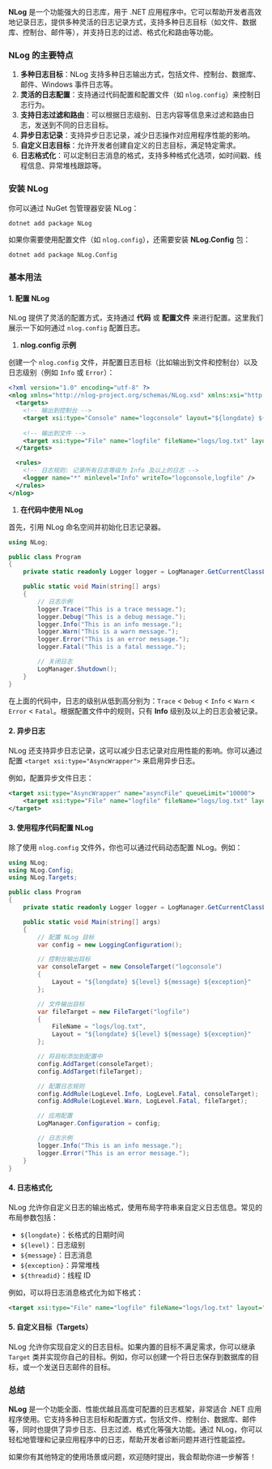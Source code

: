 **NLog** 是一个功能强大的日志库，用于 .NET 应用程序中。它可以帮助开发者高效地记录日志，提供多种灵活的日志记录方式，支持多种日志目标（如文件、数据库、控制台、邮件等），并支持日志的过滤、格式化和路由等功能。

### NLog 的主要特点

1. **多种日志目标**：NLog 支持多种日志输出方式，包括文件、控制台、数据库、邮件、Windows 事件日志等。
2. **灵活的日志配置**：支持通过代码配置和配置文件（如 `nlog.config`）来控制日志行为。
3. **支持日志过滤和路由**：可以根据日志级别、日志内容等信息来过滤和路由日志，发送到不同的日志目标。
4. **异步日志记录**：支持异步日志记录，减少日志操作对应用程序性能的影响。
5. **自定义日志目标**：允许开发者创建自定义的日志目标，满足特定需求。
6. **日志格式化**：可以定制日志消息的格式，支持多种格式化选项，如时间戳、线程信息、异常堆栈跟踪等。



### 安装 NLog

你可以通过 NuGet 包管理器安装 NLog：

```bash
dotnet add package NLog
```

如果你需要使用配置文件（如 `nlog.config`），还需要安装 **NLog.Config** 包：

```bash
dotnet add package NLog.Config
```



### 基本用法



#### 1. 配置 NLog

NLog 提供了灵活的配置方式，支持通过 **代码** 或 **配置文件** 来进行配置。这里我们展示一下如何通过 `nlog.config` 配置日志。

1. **nlog.config 示例**

创建一个 `nlog.config` 文件，并配置日志目标（比如输出到文件和控制台）以及日志级别（例如 `Info` 或 `Error`）：

```xml
<?xml version="1.0" encoding="utf-8" ?>
<nlog xmlns="http://nlog-project.org/schemas/NLog.xsd" xmlns:xsi="http://www.w3.org/2001/XMLSchema-instance">
  <targets>
    <!-- 输出到控制台 -->
    <target xsi:type="Console" name="logconsole" layout="${longdate} ${level} ${message} ${exception}" />
    
    <!-- 输出到文件 -->
    <target xsi:type="File" name="logfile" fileName="logs/log.txt" layout="${longdate} ${level} ${message} ${exception}" />
  </targets>

  <rules>
    <!-- 日志规则: 记录所有日志等级为 Info 及以上的日志 -->
    <logger name="*" minlevel="Info" writeTo="logconsole,logfile" />
  </rules>
</nlog>
```

1. **在代码中使用 NLog**

首先，引用 NLog 命名空间并初始化日志记录器。

```csharp
using NLog;

public class Program
{
    private static readonly Logger logger = LogManager.GetCurrentClassLogger();

    public static void Main(string[] args)
    {
        // 日志示例
        logger.Trace("This is a trace message.");
        logger.Debug("This is a debug message.");
        logger.Info("This is an info message.");
        logger.Warn("This is a warn message.");
        logger.Error("This is an error message.");
        logger.Fatal("This is a fatal message.");

        // 关闭日志
        LogManager.Shutdown();
    }
}
```

在上面的代码中，日志的级别从低到高分别为：`Trace` < `Debug` < `Info` < `Warn` < `Error` < `Fatal`。根据配置文件中的规则，只有 **Info** 级别及以上的日志会被记录。



#### 2. 异步日志

NLog 还支持异步日志记录，这可以减少日志记录对应用性能的影响。你可以通过配置 `<target xsi:type="AsyncWrapper">` 来启用异步日志。

例如，配置异步文件日志：

```xml
<target xsi:type="AsyncWrapper" name="asyncFile" queueLimit="10000">
    <target xsi:type="File" name="logfile" fileName="logs/log.txt" layout="${longdate} ${level} ${message} ${exception}" />
</target>
```



#### 3. 使用程序代码配置 NLog

除了使用 `nlog.config` 文件外，你也可以通过代码动态配置 NLog。例如：

```csharp
using NLog;
using NLog.Config;
using NLog.Targets;

public class Program
{
    private static readonly Logger logger = LogManager.GetCurrentClassLogger();

    public static void Main(string[] args)
    {
        // 配置 NLog 目标
        var config = new LoggingConfiguration();

        // 控制台输出目标
        var consoleTarget = new ConsoleTarget("logconsole")
        {
            Layout = "${longdate} ${level} ${message} ${exception}"
        };

        // 文件输出目标
        var fileTarget = new FileTarget("logfile")
        {
            FileName = "logs/log.txt",
            Layout = "${longdate} ${level} ${message} ${exception}"
        };

        // 将目标添加到配置中
        config.AddTarget(consoleTarget);
        config.AddTarget(fileTarget);

        // 配置日志规则
        config.AddRule(LogLevel.Info, LogLevel.Fatal, consoleTarget);
        config.AddRule(LogLevel.Warn, LogLevel.Fatal, fileTarget);

        // 应用配置
        LogManager.Configuration = config;

        // 日志示例
        logger.Info("This is an info message.");
        logger.Error("This is an error message.");
    }
}
```



#### 4. 日志格式化

NLog 允许你自定义日志的输出格式，使用布局字符串来自定义日志信息。常见的布局参数包括：

- `${longdate}`：长格式的日期时间
- `${level}`：日志级别
- `${message}`：日志消息
- `${exception}`：异常堆栈
- `${threadid}`：线程 ID

例如，可以将日志消息格式化为如下格式：

```xml
<target xsi:type="File" name="logfile" fileName="logs/log.txt" layout="${longdate} ${level} [ThreadId: ${threadid}] ${message} ${exception}" />
```



#### 5. 自定义目标（Targets）

NLog 允许你实现自定义的日志目标。如果内置的目标不满足需求，你可以继承 `Target` 类并实现你自己的目标。例如，你可以创建一个将日志保存到数据库的目标，或一个发送日志邮件的目标。



### 总结

**NLog** 是一个功能全面、性能优越且高度可配置的日志框架，非常适合 .NET 应用程序使用。它支持多种日志目标和配置方式，包括文件、控制台、数据库、邮件等，同时也提供了异步日志、日志过滤、格式化等强大功能。通过 NLog，你可以轻松地管理和记录应用程序中的日志，帮助开发者诊断问题并进行性能监控。

如果你有其他特定的使用场景或问题，欢迎随时提出，我会帮助你进一步解答！